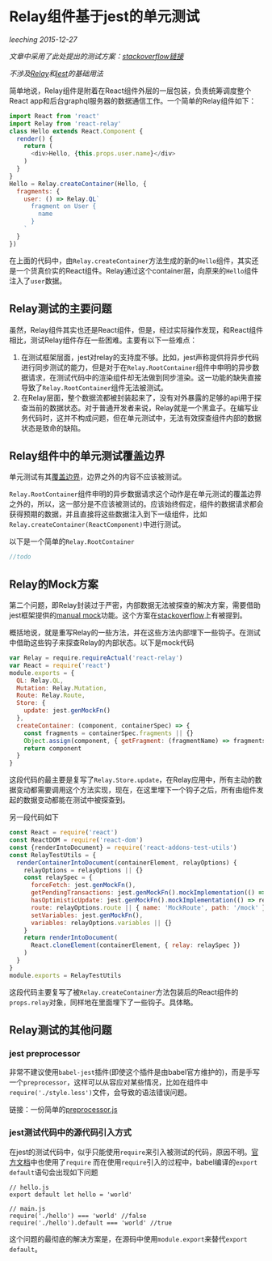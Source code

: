 # Relay组件基于jest的单元测试
*leeching 2015-12-27*

*文章中采用了此处提出的测试方案：[stackoverflow链接](http://stackoverflow.com/a/32908821)*

*不涉及[Relay](http://facebook.github.io/relay)和[jest](http://facebook.github.io/jest)的基础用法*

简单地说，Relay组件是附着在React组件外层的一层包装，负责统筹调度整个React app和后台graphql服务器的数据通信工作。一个简单的Relay组件如下：

```js
import React from 'react'
import Relay from 'react-relay'
class Hello extends React.Component {
  render() {
    return (
      <div>Hello, {this.props.user.name}</div>
    )
  }
}
Hello = Relay.createContainer(Hello, {
  fragments: {
    user: () => Relay.QL`
      fragment on User {
        name
      }
    `
  }
})
```

在上面的代码中，由`Relay.createContainer`方法生成的新的`Hello`组件，其实还是一个货真价实的React组件。Relay通过这个container层，向原来的`Hello`组件注入了`user`数据。

## Relay测试的主要问题
虽然，Relay组件其实也还是React组件，但是，经过实际操作发现，和React组件相比，测试Relay组件存在一些困难。主要有以下一些难点：

1.  在测试框架层面，jest对relay的支持度不够。比如，jest声称提供将异步代码进行同步测试的能力，但是对于在`Relay.RootContainer`组件中申明的异步数据请求，在测试代码中的渲染组件却无法做到同步渲染。这一功能的缺失直接导致了`Relay.RootContainer`组件无法被测试。
2.  在Relay层面，整个数据流都被封装起来了，没有对外暴露的足够的api用于探查当前的数据状态。对于普通开发者来说，Relay就是一个黑盒子。在编写业务代码时，这并不构成问题，但在单元测试中，无法有效探查组件内部的数据状态是致命的缺陷。

## Relay组件中的单元测试覆盖边界
单元测试有其[覆盖边界](src/unit_test_of_front_end.md#单元测试的覆盖边界)，边界之外的内容不应该被测试。

`Relay.RootContainer`组件申明的异步数据请求这个动作是在单元测试的覆盖边界之外的，所以，这一部分是不应该被测试的。应该始终假定，组件的数据请求都会获得预期的数据，并且直接将这些数据注入到下一级组件，比如`Relay.createContainer(ReactComponent)`中进行测试。

以下是一个简单的`Relay.RootContainer`
```js
//todo
```

## Relay的Mock方案
第二个问题，即Relay封装过于严密，内部数据无法被探查的解决方案，需要借助jest框架提供的[manual mock](http://facebook.github.io/jest/docs/manual-mocks.html#content)功能。这个方案在[stackoverflow](http://stackoverflow.com/a/32908821)上有被提到。

概括地说，就是重写Relay的一些方法，并在这些方法内部埋下一些钩子。在测试中借助这些钩子来探查Relay的内部状态。以下是mock代码
```js
var Relay = require.requireActual('react-relay')
var React = require('react')
module.exports = {
  QL: Relay.QL,
  Mutation: Relay.Mutation,
  Route: Relay.Route,
  Store: {
    update: jest.genMockFn()
  },
  createContainer: (component, containerSpec) => {
    const fragments = containerSpec.fragments || {}
    Object.assign(component, { getFragment: (fragmentName) => fragments[fragmentName] })
    return component
  }
}
```
这段代码的最主要是复写了`Relay.Store.update`，在Relay应用中，所有主动的数据变动都需要调用这个方法实现，现在，在这里埋下一个钩子之后，所有由组件发起的数据变动都能在测试中被探查到。

另一段代码如下
```js
const React = require('react')
const ReactDOM = require('react-dom')
const {renderIntoDocument} = require('react-addons-test-utils')
const RelayTestUtils = {
  renderContainerIntoDocument(containerElement, relayOptions) {
    relayOptions = relayOptions || {}
    const relaySpec = {
      forceFetch: jest.genMockFn(),
      getPendingTransactions: jest.genMockFn().mockImplementation(() => relayOptions.pendingTransactions),
      hasOptimisticUpdate: jest.genMockFn().mockImplementation(() => relayOptions.hasOptimisticUpdate),
      route: relayOptions.route || { name: 'MockRoute', path: '/mock' },
      setVariables: jest.genMockFn(),
      variables: relayOptions.variables || {}
    }
    return renderIntoDocument(
      React.cloneElement(containerElement, { relay: relaySpec })
    )
  }
}
module.exports = RelayTestUtils
```
这段代码主要复写了被`Relay.createContainer`方法包装后的React组件的`props.relay`对象，同样地在里面埋下了一些钩子。具体略。

## Relay测试的其他问题
### jest preprocessor
非常不建议使用`babel-jest`插件(即使这个插件是由babel官方维护的)，而是手写一个`preprocessor`，这样可以从容应对某些情况，比如在组件中`require('./style.less')`文件，会导致的语法错误问题。

链接：一份简单的[preprocessor.js](https://github.com/leeching/relay-test-demo/blob/master/scripts/babel-jest.js)

### jest测试代码中的源代码引入方式
在jest的测试代码中，似乎只能使用`require`来引入被测试的代码，原因不明。[官方文档](http://facebook.github.io/jest/docs/tutorial-react.html#content)中也使用了`require`
而在使用`require`引入的过程中，babel编译的`export default`语句会出现如下问题
```
// hello.js
export default let hello = 'world'

// main.js
require('./hello') === 'world' //false
require('./hello').default === 'world' //true
```
这个问题的最彻底的解决方案是，在源码中使用`module.export`来替代`export default`。
